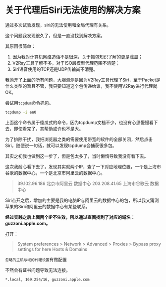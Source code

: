 # 关于代理后Siri无法使用的解决方案

通过多次试验发现，siri的无法使用和全局代理有关系。

这个问题我发现很久了，但是一直没找到解决方案。

其原因很简单：

1. 因为我对计算机网络造诣不是很深，关于抓包知识了解的更是浅显；
2. V2Ray工具了解不多，对于ISO层模型代理范围不清楚；
3. Siri语音使用的TCP还是UDP传输尚不清楚。

我抛开了上面的所有问题，大胆测测是因为V2Ray工具代理了Siri，至于Packet是什么类型的暂且不管，我只要知道这个包传递给谁，我不使用V2Ray进行代理就OK。

尝试用`tcpdum`命令抓包。

```sh
tcpdump -i en0
```

上面这个命令属于傻瓜式的命令，因为tcpdump文档不少，也没有心思慢慢看下去，即使看完了，其帮助或许也不是大。

为了排除干扰，我把浏览器之类的需要使用带宽的软件的全部关闭，然后点击Siri，随便说一句话，就可以发现tcpdump会捕获很多包。

其实之初我也做到这一步了，但是包太多了，当时懒惰导致我没有看下去。

这次我耐心看下去了，发现其实就两个IP，查了一下对应地理位置，一个是上海市谷歌的数据中心，一个是北京市阿里云的数据中心。

> 39.102.96.186 北京市阿里云 数据中心
> 203.208.41.65 上海市谷歌云 数据中心

Siri点开之后，增加的主要是我的电脑IP与阿里云的数据中心的包，所以我又猜测苹果的Siri和阿里云的数据中心有某些联系。

**经过实践之后上面两个IP不生效，所以通过查阅找到了对应的域名：guzzoni.apple.com。**

打开：

> System preferences > Network > Advanced > Proxies > Bypass proxy settings for here Hosts & Domains

`忽略的主机与域的代理设置`有做配置

不然会有证书问题导致无法连接。

```
*.local, 169.254/16, guzzoni.apple.com
```

